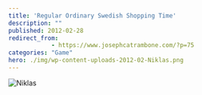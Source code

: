 ```yaml
---
title: 'Regular Ordinary Swedish Shopping Time'
description: ""
published: 2012-02-28
redirect_from: 
            - https://www.josephcatrambone.com/?p=75
categories: "Game"
hero: ./img/wp-content-uploads-2012-02-Niklas.png
---
```

![](http://www.josephcatrambone.com/wp-content/uploads/2012/02/Niklas.png "Niklas")
